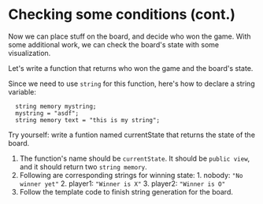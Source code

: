 # Checking some conditions (cont.)

Now we can place stuff on the board, and decide who won the game. With some additional work, we can check the board's state with some visualization.

Let's write a function that returns who won the game and the board's state.

Since we need to use `string` for this function, here's how to declare a string variable:
```
  string memory mystring;
  mystring = "asdf";
  string memory text = "this is my string";
```

Try yourself:
write a funtion named currentState that returns the state of the board.  

  1. The function's name should be `currentState`. It should be `public view`, and it should return two `string memory`.
  2. Following are corresponding strings for winning state:
    1. nobody: `"No winner yet"`
    2. player1: `"Winner is X"`
    3. player2: `"Winner is O"`
  3. Follow the template code to finish string generation for the board.
